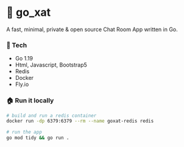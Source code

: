 # 💬 go_xat

A fast, minimal, private & open source Chat Room App written in Go.


### 🔨 Tech

- Go 1.19
- Html, Javascript, Bootstrap5
- Redis
- Docker
- Fly.io


### 🏠 Run it locally

```bash
# build and run a redis container
docker run -dp 6379:6379 --rm --name goxat-redis redis

# run the app
go mod tidy && go run .
```